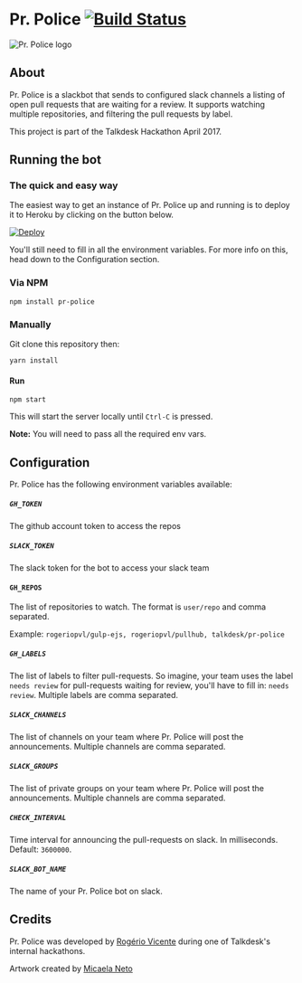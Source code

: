 # Pr. Police [![Build Status](https://travis-ci.org/Talkdesk/pr-police.svg?branch=master)](https://travis-ci.org/Talkdesk/pr-police)

![Pr. Police logo](https://raw.githubusercontent.com/Talkdesk/pr-police/master/images/logo-blue-small.png)

## About

Pr. Police is a slackbot that sends to configured slack channels a listing of open pull requests that are waiting for a review. It supports watching multiple repositories, and filtering the pull requests by label.

This project is part of the Talkdesk Hackathon April 2017.

## Running the bot

### The quick and easy way

The easiest way to get an instance of Pr. Police up and running is to deploy it to Heroku by clicking on the button below.

[![Deploy](https://www.herokucdn.com/deploy/button.svg)](https://heroku.com/deploy)

You'll still need to fill in all the environment variables. For more info on this, head down to the Configuration section.


### Via NPM

    npm install pr-police

### Manually

Git clone this repository then:

    yarn install

#### Run

    npm start

This will start the server locally until `Ctrl-C` is pressed.

**Note:** You will need to pass all the required env vars.

## Configuration

Pr. Police has the following environment variables available:

##### `GH_TOKEN`
The github account token to access the repos

##### `SLACK_TOKEN`
The slack token for the bot to access your slack team

#### `GH_REPOS`
The list of repositories to watch. The format is `user/repo` and comma separated.

Example: `rogeriopvl/gulp-ejs, rogeriopvl/pullhub, talkdesk/pr-police`

##### `GH_LABELS`
The list of labels to filter pull-requests. So imagine, your team uses the label `needs review` for pull-requests waiting for review, you'll have to fill in: `needs review`. Multiple labels are comma separated.

##### `SLACK_CHANNELS`
The list of channels on your team where Pr. Police will post the announcements. Multiple channels are comma separated.

##### `SLACK_GROUPS`
The list of private groups on your team where Pr. Police will post the announcements. Multiple channels are comma separated.

##### `CHECK_INTERVAL`
Time interval for announcing the pull-requests on slack. In milliseconds. Default: `3600000`.

##### `SLACK_BOT_NAME`
The name of your Pr. Police bot on slack.

## Credits

Pr. Police was developed by [Rogério Vicente](https://github.com/rogeriopvl) during one of Talkdesk's internal hackathons.

Artwork created by [Micaela Neto](https://cargocollective.com/micaelaneto)
